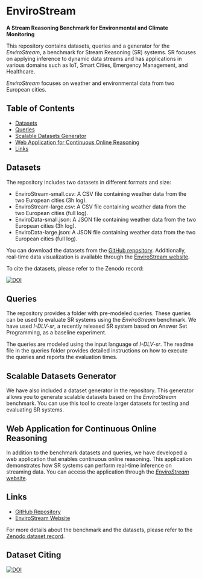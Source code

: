
# EnviroStream
**A Stream Reasoning Benchmark for Environmental and Climate Monitoring**

This repository contains datasets, queries and a generator for the _EnviroStream_, a benchmark for Stream Reasoning (SR) systems. SR focuses on applying inference to dynamic data streams and has applications in various domains such as IoT, Smart Cities, Emergency Management, and Healthcare.

_EnviroStream_ focuses on weather and environmental data from two European cities.

## Table of Contents
- [Datasets](#datasets)
- [Queries](#queries)
- [Scalable Datasets Generator](#scalable-datasets-generator)
- [Web Application for Continuous Online Reasoning](#web-application-for-continuous-online-reasoning)
- [Links](#links)

## Datasets
The repository includes two datasets in different formats and size:
- EnviroStream-small.csv: A CSV file containing weather data from the two European cities (3h log).
- EnviroStream-large.csv: A CSV file containing weather data from the two European cities (full log).
- EnviroData-small.json: A JSON file containing weather data from the two European cities (3h log).
- EnviroData-large.json: A JSON file containing weather data from the two European cities (full log).

You can download the datasets from the [GitHub repository](https://github.com/DeMaCS-UNICAL/EnviroStream). Additionally, real-time data visualization is available through the [EnviroStream website](https://experiments.demacs.unical.it/).

To cite the datasets, please refer to the Zenodo record:

[![DOI](https://zenodo.org/badge/DOI/10.5281/zenodo.8142369.svg)](https://doi.org/10.5281/zenodo.8142369)

## Queries
The repository provides a folder with pre-modeled queries. These queries can be used to evaluate SR systems using the _EnviroStream_ benchmark. We have used _I-DLV-sr_, a recently released SR system based on Answer Set Programming, as a baseline experiment.

The queries are modeled using the input language of _I-DLV-sr_. The readme file in the queries folder provides detailed instructions on how to execute the queries and reports the evaluation times.

## Scalable Datasets Generator
We have also included a dataset generator in the repository. This generator allows you to generate scalable datasets based on the _EnviroStream_ benchmark. You can use this tool to create larger datasets for testing and evaluating SR systems.

## Web Application for Continuous Online Reasoning
In addition to the benchmark datasets and queries, we have developed a web application that enables continuous online reasoning. This application demonstrates how SR systems can perform real-time inference on streaming data. You can access the application through the [_EnviroStream_ website](https://experiments.demacs.unical.it/).

## Links
- [GitHub Repository](https://github.com/DeMaCS-UNICAL/EnviroStream)
- [EnviroStream Website](https://experiments.demacs.unical.it/)

For more details about the benchmark and the datasets, please refer to the [Zenodo dataset record](https://doi.org/10.5281/zenodo.8142369).

## Dataset Citing
[![DOI](https://zenodo.org/badge/DOI/10.5281/zenodo.8142369.svg)](https://doi.org/10.5281/zenodo.8142369)

